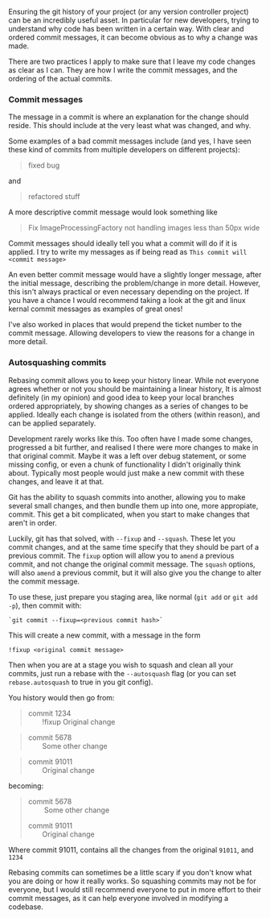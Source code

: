 Ensuring the git history of your project (or any version controller project) can be an incredibly useful asset.
In particular for new developers, trying to understand why code has been written in a certain way.
With clear and ordered commit messages, it can become obvious as to why a change was made. 

There are two practices I apply to make sure that I leave my code changes as clear as I can. 
They are how I write the commit messages, and the
ordering of the actual commits.

### Commit messages
The message in a commit is where an explanation for the change should reside.
This should include at the very least what was changed, and why.

Some examples of a bad commit messages include (and yes, I have seen these kind of commits from multiple developers on different projects):

> fixed bug

and

> refactored stuff

A more descriptive commit message would look something like

> Fix ImageProcessingFactory not handling images less than 50px wide

Commit messages should ideally tell you what a commit will do if it is applied.
I try to write my messages as if being read as `This commit will <commit message>`

An even better commit message would have a slightly longer message, after the initial message, describing the problem/change in more detail. 
However, this isn't always practical or even necessary depending on the project.
If you have a chance I would recommend taking a look at the git and linux kernal commit messages as examples of great ones!

I've also worked in places that would prepend the ticket number to the commit message. Allowing developers to view the reasons for a change in more
detail.

### Autosquashing commits
Rebasing commit allows you to keep your history linear. 
While not everyone agrees whether or not you should be maintaining a linear history, 
It is almost definitely (in my opinion) and good idea to keep your local branches ordered appropriately, by showing changes as a series of changes to be applied.
Ideally each change is isolated from the others (within reason), and can be applied separately.

Development rarely works like this. Too often have I made some changes, progressed a bit further, and realised I there were more changes to make in
that original commit.
Maybe it was a left over debug statement, or some missing config, or even a chunk of functionality I didn't originally think about. 
Typically most people would just make a new commit with these changes, and leave it at that. 

Git has the ability to squash commits into another, allowing you to make several small changes, and then bundle them up into one, more appropiate,
commit.
This get a bit complicated, when you start to make changes that aren't in order.

Luckily, git has that solved, with `--fixup` and `--squash`. These let you commit changes, and at the same time specify that they should be part of a
previous commit.
The `fixup` option will allow you to `amend` a previous commit, and not change the original commit  message.
The `squash` options, will also `amend` a previous commit, but it will also give you the change to alter the commit message.

To use these, just prepare you staging area, like normal (`git add` or `git add -p`), then commit with:

    `git commit --fixup=<previous commit hash>`

This will create a new commit, with a message in the form

    !fixup <original commit message>

Then when you are at a stage you wish to squash and clean all your commits, just run a rebase with the `--autosquash` flag (or you can set
`rebase.autosquash` to true in you git config).

You history would then go from:

>commit 1234
><br> &nbsp; &nbsp; &nbsp; &nbsp;!fixup Original change

>commit 5678
><br> &nbsp; &nbsp; &nbsp; &nbsp;Some other change

>commit 91011
><br> &nbsp; &nbsp; &nbsp; &nbsp;Original change

becoming:

>commit 5678
><br>&nbsp; &nbsp; &nbsp; &nbsp; Some other change
>
>commit 91011
><br> &nbsp; &nbsp; &nbsp; &nbsp;Original change

Where commit 91011, contains all the changes from the original `91011`, and `1234`


Rebasing commits can sometimes be a little scary if you don't know what you are doing or how it really works.
So squashing commits may not be for everyone, but I would still recommend everyone to put in more effort to their commit messages, as it can help
everyone involved in modifying a codebase.

